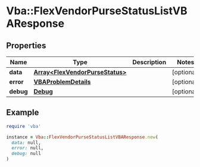 # Vba::FlexVendorPurseStatusListVBAResponse

## Properties

| Name | Type | Description | Notes |
| ---- | ---- | ----------- | ----- |
| **data** | [**Array&lt;FlexVendorPurseStatus&gt;**](FlexVendorPurseStatus.md) |  | [optional] |
| **error** | [**VBAProblemDetails**](VBAProblemDetails.md) |  | [optional] |
| **debug** | [**Debug**](Debug.md) |  | [optional] |

## Example

```ruby
require 'vba'

instance = Vba::FlexVendorPurseStatusListVBAResponse.new(
  data: null,
  error: null,
  debug: null
)
```

